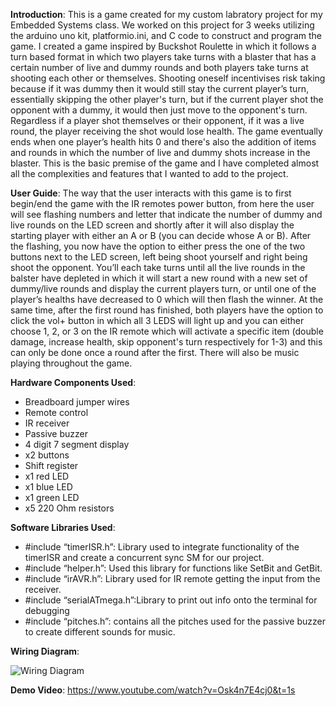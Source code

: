  **Introduction**: This is a game created for my custom labratory project for my Embedded Systems class. We worked on this project for 3 weeks utilizing the arduino uno kit, platformio.ini, and C code to construct and program the game.
 I created a game inspired by Buckshot Roulette in which it follows a turn based format in which two players take turns with a blaster that has a certain number of live and dummy rounds and both players take turns 
 at shooting each other or themselves. Shooting oneself incentivises risk taking because if it was dummy then it would still stay the current player’s turn, essentially skipping the other player's turn, but if the current player shot the opponent 
 with a dummy, it would then just move to the opponent's turn. Regardless if a player shot themselves or their opponent, if it was a live round, the player receiving the shot would lose health. The game eventually 
 ends when one player’s health hits 0 and there's also the addition of items and rounds in which the number of live and dummy shots increase in the blaster. This is the basic premise of the game and I have completed 
 almost all the complexities and features that I wanted to add to the project.

**User Guide**: The way that the user interacts with this game is to first begin/end the game with the IR remotes power button, from here the user will see flashing numbers and letter that indicate the number of 
dummy and live rounds on the LED screen and shortly after it will also display the starting player with either an A or B (you can decide whose A or B). After the flashing, you now have the option to either press 
the one of the two buttons next to the LED screen, left being shoot yourself and right being shoot the opponent. You’ll each take turns until all the live rounds in the balster have depleted in which it will 
start a new round with a new set of dummy/live rounds and display the current players turn, or until one of the player’s healths have decreased to 0 which will then flash the winner. At the same time, after the 
first round has finished, both players have the option to click the vol+ button in which all 3 LEDS will light up and you can either choose 1, 2, or 3 on the IR remote which will activate a specific item (double 
damage, increase health, skip opponent's turn respectively for 1-3) and this can only be done once a round after the first. There will also be music playing throughout the game. 

**Hardware Components Used**: 
  * Breadboard jumper wires
  * Remote control
  * IR receiver
  * Passive buzzer
  * 4 digit 7 segment display
  * x2 buttons 
  * Shift register
  * x1 red LED
  * x1 blue LED
  * x1 green LED
  * x5 220 Ohm resistors

**Software Libraries Used**: 
  * #include “timerISR.h”: Library used to integrate functionality of the timerISR and create a concurrent sync SM for our project.
  * #include “helper.h”: Used this library for functions like SetBit and GetBit.
  * #include “irAVR.h”: Library used for IR remote getting the input from the receiver.
  * #include “serialATmega.h”:Library to print out info onto the terminal for debugging
  * #include “pitches.h”: contains all the pitches used for the passive buzzer to create different sounds for music.

**Wiring Diagram**:

![Wiring Diagram](https://github.com/user-attachments/assets/5f6c128b-1ee6-4cb9-91b9-0ab7a5728403)

**Demo Video**: https://www.youtube.com/watch?v=Osk4n7E4cj0&t=1s 








